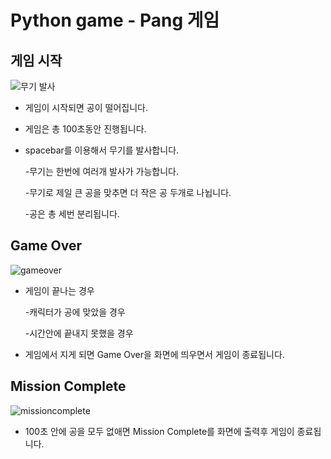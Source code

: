 # Python game - Pang 게임
## 게임 시작

![무기 발사](https://user-images.githubusercontent.com/66424045/93466492-47b05280-f927-11ea-8662-4a1796391648.png)

- 게임이 시작되면 공이 떨어집니다.

- 게임은 총 100초동안 진행됩니다.

- spacebar를 이용해서 무기를 발사합니다.

   -무기는 한번에 여러개 발사가 가능합니다.

    -무기로 제일 큰 공을 맞추면 더 작은 공 두개로 나뉩니다.
   
   -공은 총 세번 분리됩니다.

## Game Over
  
![gameover](https://user-images.githubusercontent.com/66424045/93467080-3582e400-f928-11ea-9d95-2ad4f93ee6b0.png)
 
 - 게임이 끝나는 경우
	 
	 -캐릭터가 공에 맞았을 경우

	-시간안에 끝내지 못했을 경우
	
- 게임에서 지게 되면 Game Over을 화면에 띄우면서 게임이 종료됩니다.


## Mission Complete
![missioncomplete](https://user-images.githubusercontent.com/66424045/93467424-afb36880-f928-11ea-943e-bb0e5ad5910d.png)

- 100초 안에 공을 모두 없애면 Mission Complete를 화면에 출력후 게임이 종료됩니다. 
<!--stackedit_data:
eyJoaXN0b3J5IjpbMTYzMjUxNDYzOF19
-->